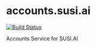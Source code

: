 # accounts.susi.ai

[![Build Status](https://travis-ci.org/fossasia/accounts.susi.ai.svg?branch=master)](https://travis-ci.org/fossasia/accounts.susi.ai)

Accounts Service for SUSI.AI
